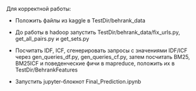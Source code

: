 Для корректной работы:

- Положить файлы из kaggle в TestDir/behrank_data

- До работы в hadoop запустить TestDir/behrank_data/fix_urls.py, get_all_pairs.py и get_sets.py
- Посчитать IDF, ICF, сгенерировать запросы с значениями IDF/ICF через gen_queries_df.py, gen_queries_cf.py, затем посчитать BM25, BM25ICF и поведенческие фичи в mapreduce, положить их в TestDir/BehrankFeatures
- Запустить jupyter-блокнот Final_Prediction.ipynb